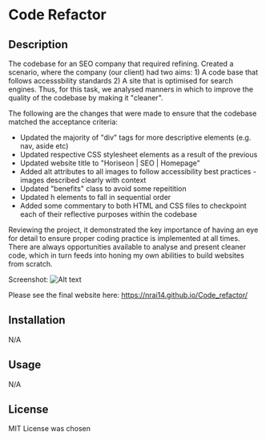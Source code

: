 # Code Refactor 

## Description 

The codebase for an SEO company that required refining. Created a scenario, where the company (our client) had two aims: 1) A code base that follows accesssbility standards 2) A site that is optimised for search engines. Thus, for this task, we analysed manners in which to improve the quality of the codebase by making it "cleaner". 

The following are the changes that were made to ensure that the codebase matched the acceptance criteria:

* Updated the majority of "div" tags for more descriptive elements (e.g. nav, aside etc)
* Updated respective CSS stylesheet elements as a result of the previous 
* Updated website title to "Horiseon | SEO | Homepage"
* Added alt attributes to all images to follow accessibility best practices - images described clearly with context 
* Updated "benefits" class to avoid some repeitition 
* Updated h elements to fall in sequential order 
* Added some commentary to both HTML and CSS files to checkpoint each of their reflective purposes within the codebase

Reviewing the project, it demonstrated the key importance of having an eye for detail to ensure proper coding practice is implemented at all times. There are always opportunities available to analyse and present cleaner code, which in turn feeds into honing my own abilities to build websites from scratch. 

Screenshot: ![Alt text](/Screenshot.png "Webpage photo")

Please see the final website here: https://nrai14.github.io/Code_refactor/

## Installation 

N/A

## Usage 

N/A

## License

MIT License was chosen 
